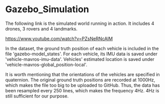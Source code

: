 # Gazebo_Simulation

The following link is the simulated world running in action. 
It includes 4 drones, 3 rovers and 4 landmarks.

https://www.youtube.com/watch?v=PZsNeRNcAIM

In the dataset, the ground truth position of each vehicle is included in the file 'gazebo-model_states'.
For each vehicle, its IMU data is saved under 'vehicle-mavros-imu-data'. 
Vehicles' estimated location is saved under 'vehicle-mavros-global_position-local'.

It is worth mentioning that the orientations of the vehicles are specified in quaternion.
The original ground truth positions are recorded at 1000Hz, which makes the file too big to be uploaded to GitHub.
Thus, the data has been resampled every 250 lines, which makes the frequency 4Hz. 4Hz is still sufficient for our purpose.
